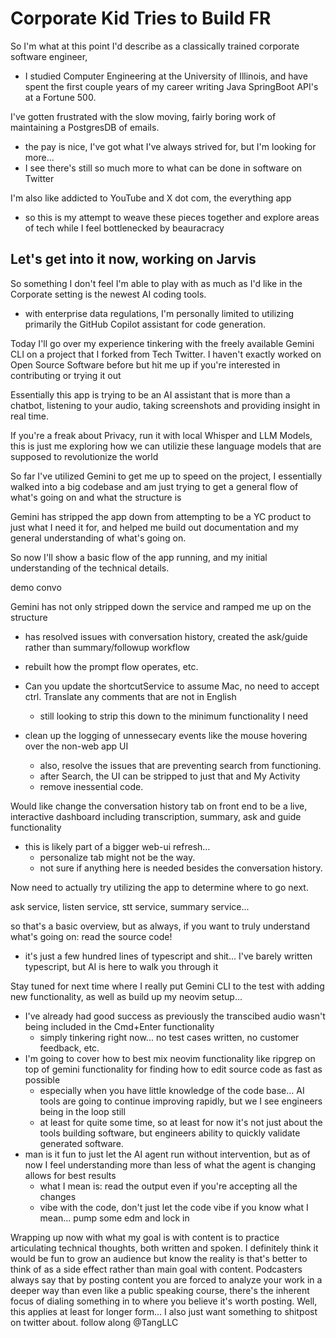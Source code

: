 # Corporate Kid Tries to Build FR

So I'm what at this point I'd describe as a classically trained corporate software engineer,
* I studied Computer Engineering at the University of Illinois, and have spent the first couple years of my career writing Java SpringBoot API's at a Fortune 500.

I've gotten frustrated with the slow moving, fairly boring work of maintaining a PostgresDB of emails.
* the pay is nice, I've got what I've always strived for, but I'm looking for more...
* I see there's still so much more to what can be done in software on Twitter

I'm also like addicted to YouTube and X dot com, the everything app
* so this is my attempt to weave these pieces together and explore areas of tech while I feel bottlenecked by beauracracy


## Let's get into it now, working on Jarvis

So something I don't feel I'm able to play with as much as I'd like in the Corporate setting is the newest AI coding tools.
* with enterprise data regulations, I'm personally limited to utilizing primarily the GitHub Copilot assistant for code generation.

Today I'll go over my experience tinkering with the freely available Gemini CLI on a project that I forked from Tech Twitter. I haven't exactly worked on Open Source Software before but hit me up if you're interested in contributing or trying it out

Essentially this app is trying to be an AI assistant that is more than a chatbot, listening to your audio, taking screenshots and providing insight in real time.

If you're a freak about Privacy, run it with local Whisper and LLM Models, this is just me exploring how we can utilizie these language models that are supposed to revolutionize the world

So far I've utilized Gemini to get me up to speed on the project, I essentially walked into a big codebase and am just trying to get a general flow of what's going on and what the structure is

Gemini has stripped the app down from attempting to be a YC product to just what I need it for, and helped me build out documentation and my general understanding of what's going on.

So now I'll show a basic flow of the app running, and my initial understanding of the technical details.

demo convo

Gemini has not only stripped down the service and ramped me up on the structure
* has resolved issues with conversation history, created the ask/guide rather than summary/followup workflow
* rebuilt how the prompt flow operates, etc.


















* Can you update the shortcutService to assume Mac, no need to accept ctrl. Translate any comments that are not in English
    * still looking to strip this down to the minimum functionality I need
* clean up the logging of unnessecary events like the mouse hovering over the non-web app UI
    * also, resolve the issues that are preventing search from functioning.
    * after Search, the UI can be stripped to just that and My Activity
    * remove inessential code.



Would like change the conversation history tab on front end to be a live, interactive dashboard including transcription, summary, ask and guide functionality
* this is likely part of a bigger web-ui refresh...
    * personalize tab might not be the way.
    * not sure if anything here is needed besides the conversation history.
















Now need to actually try utilizing the app to determine where to go next.

ask service, listen service, stt service, summary service...

so that's a basic overview, but as always, if you want to truly understand what's going on: read the source code!
* it's just a few hundred lines of typescript and shit... I've barely written typescript, but AI is here to walk you through it


Stay tuned for next time where I really put Gemini CLI to the test with adding new functionality, as well as build up my neovim setup...
* I've already had good success as previously the transcibed audio wasn't being included in the Cmd+Enter functionality
    * simply tinkering right now... no test cases written, no customer feedback, etc.
* I'm going to cover how to best mix neovim functionality like ripgrep on top of gemini functionality for finding how to edit source code as fast as possible
    * especially when you have little knowledge of the code base... AI tools are going to continue improving rapidly, but we I see engineers being in the loop still
    * at least for quite some time, so at least for now it's not just about the tools building software, but engineers ability to quickly validate generated software.
* man is it fun to just let the AI agent run without intervention, but as of now I feel understanding more than less of what the agent is changing allows for best results
    * what I mean is: read the output even if you're accepting all the changes
    * vibe with the code, don't just let the code vibe if you know what I mean... pump some edm and lock in


Wrapping up now with what my goal is with content is to practice articulating technical thoughts, both written and spoken. I definitely think it would be fun to grow an audience but know the reality is that's better to think of as a side effect rather than main goal with content. Podcasters always say that by posting content you are forced to analyze your work in a deeper way than even like a public speaking course, there's the inherent focus of dialing something in to where you believe it's worth posting. Well, this applies at least for longer form... I also just want something to shitpost on twitter about. follow along @TangLLC
